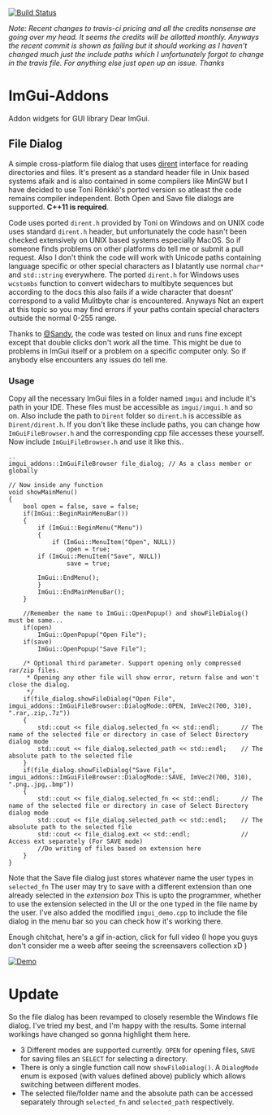 
[![Build Status](https://travis-ci.com/gallickgunner/ImGui-Addons.svg?branch=master)](https://travis-ci.com/gallickgunner/ImGui-Addons)

*Note: Recent changes to travis-ci pricing and all the credits nonsense are going over my head. It seems the credits will be allotted monthly. Anyways the recent commit is shown as failing but it should working as I haven't changed much just the include paths which I unfortunately forgot to change in the travis file. For anything else just open up an issue. Thanks*


# ImGui-Addons
Addon widgets for GUI library Dear ImGui.

## File Dialog
A simple cross-platform file dialog that uses [dirent](https://github.com/tronkko/dirent) interface for reading directories and files. It's present as a standard header file in Unix based systems afaik and is also contained in some compilers like MinGW but I have decided to use Toni Rönkkö's ported version so atleast the code remains compiler independent. Both Open and Save file dialogs are supported. **C++11 is required**.

Code uses ported `dirent.h` provided by Toni on Windows and on UNIX code uses standard `dirent.h` header, but unfortunately the code hasn't been checked extensively on UNIX based systems especially MacOS. So if someone finds problems on other platforms do tell me or submit a pull request. Also I don't think the code will work with Unicode paths containing language specific or other special characters as I blatantly use normal `char*` and `std::string` everywhere. The ported `dirent.h` for Windows uses `wcstombs` function to convert widechars to multibyte sequences but according to the docs this also fails if a wide character that doesnt' correspond to a valid Mulitbyte char is encountered. Anyways Not an expert at this topic so you may find errors if your paths contain special characters outside the normal 0-255 range.

Thanks to [@Sandy](https://github.com/bwrsandman), the code was tested on linux and runs fine except except that double clicks don't work all the time. This might be due to problems in ImGui itself or a problem on a specific computer only. So if anybody else encounters any issues do tell me.

### Usage
Copy all the necessary ImGui files in a folder named `imgui` and include it's path in your IDE. These files must be accessible as `imgui/imgui.h` and so on. Also include the path to `Dirent` folder so `dirent.h` is accessible as `Dirent/dirent.h`. If you don't like these include paths, you can change how `ImGuiFileBrowser.h` and the corresponding cpp file accesses these yourself. Now include `ImGuiFileBrowser.h` and use it like this..
```
..
imgui_addons::ImGuiFileBrowser file_dialog; // As a class member or globally

// Now inside any function
void showMainMenu()
{
    bool open = false, save = false;
    if(ImGui::BeginMainMenuBar())
    {
        if (ImGui::BeginMenu("Menu"))
        {
            if (ImGui::MenuItem("Open", NULL))
                open = true;
        if (ImGui::MenuItem("Save", NULL))
                save = true;
            
        ImGui::EndMenu();
        }
        ImGui::EndMainMenuBar();
    }
    
    //Remember the name to ImGui::OpenPopup() and showFileDialog() must be same...
    if(open)
        ImGui::OpenPopup("Open File");
    if(save)
        ImGui::OpenPopup("Save File");
        
    /* Optional third parameter. Support opening only compressed rar/zip files. 
     * Opening any other file will show error, return false and won't close the dialog.
     */
    if(file_dialog.showFileDialog("Open File", imgui_addons::ImGuiFileBrowser::DialogMode::OPEN, ImVec2(700, 310), ".rar,.zip,.7z"))
    {
        std::cout << file_dialog.selected_fn << std::endl;      // The name of the selected file or directory in case of Select Directory dialog mode
        std::cout << file_dialog.selected_path << std::endl;    // The absolute path to the selected file
    }
    if(file_dialog.showFileDialog("Save File", imgui_addons::ImGuiFileBrowser::DialogMode::SAVE, ImVec2(700, 310), ".png,.jpg,.bmp"))
    {
        std::cout << file_dialog.selected_fn << std::endl;      // The name of the selected file or directory in case of Select Directory dialog mode
        std::cout << file_dialog.selected_path << std::endl;    // The absolute path to the selected file
        std::cout << file_dialog.ext << std::endl;              // Access ext separately (For SAVE mode)
        //Do writing of files based on extension here
    }
}
```
Note that the Save file dialog just stores whatever name the user types in `selected_fn` The user may try to save with a different extension than one already selected in the *extension box* This is upto the programmer, whether to use the extension selected in the UI or the one typed in the file name by the user. I've also added the modified `imgui_demo.cpp` to include the file dialog in the menu bar so you can check how it's working there. 

Enough chitchat, here's a gif in-action, click for full video (I hope you guys don't consider me a weeb after seeing the screensavers collection xD )

[![Demo](https://i.imgur.com/kNOeYme.gif)](https://www.youtube.com/watch?v=cPyfgYFdiy0)

# Update

So the file dialog has been revamped to closely resemble the Windows file dialog. I've tried my best, and I'm happy with the results.  Some internal workings have changed so gonna highlight them here.

* 3 Different modes are supported currently. `OPEN` for opening files, `SAVE` for saving files an `SELECT` for selecting a directory.
* There is only a single function call now `showFileDialog()`. A `DialogMode` enum is exposed (with values defined above) publicly which allows switching between different modes.
* The selected file/folder name and the absolute path can be accessed separately through `selected_fn` and `selected_path` respectively. 
